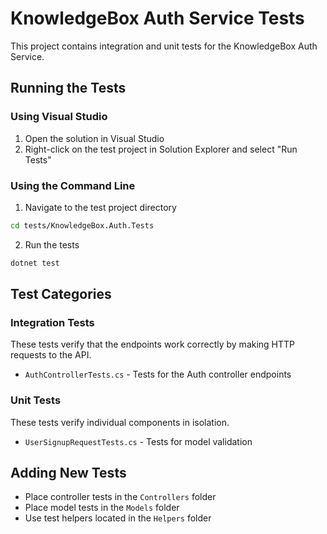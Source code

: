# KnowledgeBox Auth Service Tests

This project contains integration and unit tests for the KnowledgeBox Auth Service.

## Running the Tests

### Using Visual Studio
1. Open the solution in Visual Studio
2. Right-click on the test project in Solution Explorer and select "Run Tests"

### Using the Command Line
1. Navigate to the test project directory
```bash
cd tests/KnowledgeBox.Auth.Tests
```

2. Run the tests
```bash
dotnet test
```

## Test Categories

### Integration Tests
These tests verify that the endpoints work correctly by making HTTP requests to the API.
- `AuthControllerTests.cs` - Tests for the Auth controller endpoints

### Unit Tests
These tests verify individual components in isolation.
- `UserSignupRequestTests.cs` - Tests for model validation

## Adding New Tests
- Place controller tests in the `Controllers` folder
- Place model tests in the `Models` folder
- Use test helpers located in the `Helpers` folder 